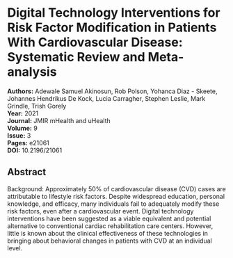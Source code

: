 # Digital Technology Interventions for Risk Factor Modification in Patients With Cardiovascular Disease: Systematic Review and Meta-analysis

**Authors:** Adewale Samuel Akinosun, Rob Polson, Yohanca Diaz - Skeete, Johannes Hendrikus De Kock, Lucia Carragher, Stephen Leslie, Mark Grindle, Trish Gorely  
**Year:** 2021  
**Journal:** JMIR mHealth and uHealth  
**Volume:** 9  
**Issue:** 3  
**Pages:** e21061  
**DOI:** 10.2196/21061  

## Abstract
Background: Approximately 50% of cardiovascular disease (CVD) cases are attributable to lifestyle risk factors. Despite widespread education, personal knowledge, and efficacy, many individuals fail to adequately modify these risk factors, even after a cardiovascular event. Digital technology interventions have been suggested as a viable equivalent and potential alternative to conventional cardiac rehabilitation care centers. However, little is known about the clinical effectiveness of these technologies in bringing about behavioral changes in patients with CVD at an individual level.

